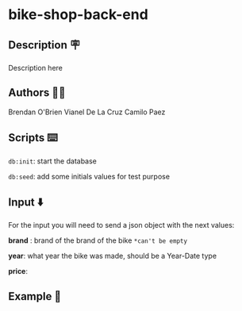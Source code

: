 # bike-shop-back-end
## Description 🪧

Description here

## Authors 🧑‍💻

Brendan O'Brien
Vianel De La Cruz
Camilo Paez


## Scripts ⌨️


`db:init`: start the database

`db:seed`: add some initials values for test purpose

## Input ⬇️

For the input you will need to send a json object with the next values:

**brand** : brand of the brand of the bike `*can't be empty`

**year**: what year the bike was made, should be a Year-Date type

**price**:

## Example 📄



